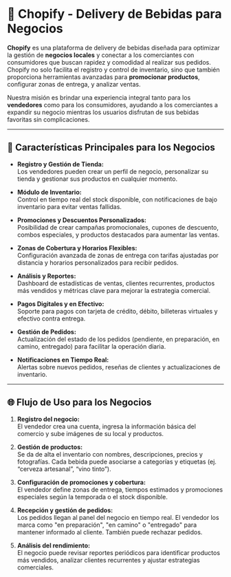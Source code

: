 # 🍻 **Chopify - Delivery de Bebidas para Negocios**  

**Chopify** es una plataforma de delivery de bebidas diseñada para optimizar la gestión de **negocios locales** y conectar a los comerciantes con consumidores que buscan rapidez y comodidad al realizar sus pedidos. Chopify no solo facilita el registro y control de inventario, sino que también proporciona herramientas avanzadas para **promocionar productos**, configurar zonas de entrega, y analizar ventas.  

Nuestra misión es brindar una experiencia integral tanto para los **vendedores** como para los consumidores, ayudando a los comerciantes a expandir su negocio mientras los usuarios disfrutan de sus bebidas favoritas sin complicaciones.

---

## 📲 **Características Principales para los Negocios**  

- **Registro y Gestión de Tienda:**  
  Los vendedores pueden crear un perfil de negocio, personalizar su tienda y gestionar sus productos en cualquier momento.

- **Módulo de Inventario:**  
  Control en tiempo real del stock disponible, con notificaciones de bajo inventario para evitar ventas fallidas.

- **Promociones y Descuentos Personalizados:**  
  Posibilidad de crear campañas promocionales, cupones de descuento, combos especiales, y productos destacados para aumentar las ventas.

- **Zonas de Cobertura y Horarios Flexibles:**  
  Configuración avanzada de zonas de entrega con tarifas ajustadas por distancia y horarios personalizados para recibir pedidos.

- **Análisis y Reportes:**  
  Dashboard de estadísticas de ventas, clientes recurrentes, productos más vendidos y métricas clave para mejorar la estrategia comercial.  

- **Pagos Digitales y en Efectivo:**  
  Soporte para pagos con tarjeta de crédito, débito, billeteras virtuales y efectivo contra entrega.

- **Gestión de Pedidos:**  
  Actualización del estado de los pedidos (pendiente, en preparación, en camino, entregado) para facilitar la operación diaria.

- **Notificaciones en Tiempo Real:**  
  Alertas sobre nuevos pedidos, reseñas de clientes y actualizaciones de inventario.

---
## 🌐 **Flujo de Uso para los Negocios**  

1. **Registro del negocio:**  
   El vendedor crea una cuenta, ingresa la información básica del comercio y sube imágenes de su local y productos.  
   
2. **Gestión de productos:**  
   Se da de alta el inventario con nombres, descripciones, precios y fotografías. Cada bebida puede asociarse a categorías y etiquetas (ej. “cerveza artesanal”, “vino tinto”).  

3. **Configuración de promociones y cobertura:**  
   El vendedor define zonas de entrega, tiempos estimados y promociones especiales según la temporada o el stock disponible.  

4. **Recepción y gestión de pedidos:**  
   Los pedidos llegan al panel del negocio en tiempo real. El vendedor los marca como "en preparación", "en camino" o "entregado" para mantener informado al cliente. También puede rechazar pedidos.

5. **Análisis del rendimiento:**  
   El negocio puede revisar reportes periódicos para identificar productos más vendidos, analizar clientes recurrentes y ajustar estrategias comerciales.